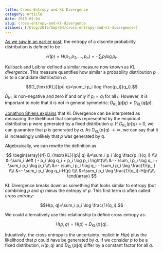 ```yaml
---
title: Cross Entropy and KL Divergence
category: Article
date: 2015-09-04
slug: cross-entropy-and-kl-divergence
aliases: [/blog/2015/Sep/04/cross-entropy-and-kl-divergence/]
---
```



[As we saw in an earlier post](http://stiglerdiet.com/blog/2015/Sep/04/entropy-of-a-discrete-probability-distribution/), the entropy of a discrete probability distribution is defined to be

$$H(p)=H(p_1,p_2,\ldots,p_n)=-\sum_{i}p_i \log p_i.$$

Kullback and Leibler defined a similar measure now known as _KL divergence_. This measure quantifies how similar a probability distribution $p$ is to a candidate distribution $q$.

$$D_{\text{KL}}(p\| q)=\sum_i p_i \log \frac{p_i}{q_i}.$$

$D_\text{KL}$ is non-negative and zero if and only if $p_i=q_i$ for all $i$. However, it is important to note that it is not in general symmetric: $D_{\text{KL}}(p\| q) \neq D_{\text{KL}}(q\| p)$.

[Jonathon Shlens explains](http://arxiv.org/pdf/1404.2000v1.pdf) that KL Divergence can be interpreted as measuring the likelihood that samples represented by the empirical distribution $p$ were generated by a fixed distribution $q$. If $D_{\text{KL}}(p\| q)=0$, we can guarantee that $p$ is generated by $q$. As $D_{\text{KL}}(p\| q)\rightarrow\infty$, we can say that it is increasingly unlikely that $p$ was generated by $q$.

Algebraically, we can rewrite the definition as

$$
\begin{array}{rl}
D_{\text{KL}}(p\| q)
    &=\sum_i p_i \log \frac{p_i}{q_i} \\\\
    &=\sum_i \left ( - p_i \log q_i +  p_i \log p_i \right)\\\\
    &=- \sum_i p_i \log q_i + \sum_i  p_i \log p_i \\\\
    &=- \sum_i p_i \log q_i - \sum_i  p_i \log \frac{1}{p_i} \\\\
    &=- \sum_i p_i \log q_i-H(p) \\\\
    &=\sum_i p_i \log \frac{1}{q_i}-H(p)\\\\
\end{array}
$$

KL Divergence breaks down as something that looks similar to entropy (but combining $p$ and $q$) minus the entropy of $p$. This first term is often called _cross entropy_:

$$H(p, q)=\sum_i p_i \log \frac{1}{q_i}.$$

We could alternatively use this relationship to define cross entropy as:

$$H(p, q)=H(p) + D_\text{KL}(p\| q).$$

Intuatively, the cross entropy is the uncertainty implicit in $H(p)$ plus the likelihood that $p$ could have be generated by $q$. If we consider $p$ to be a fixed distribution, $H(p, q)$ and $D_\text{KL}(p \| q)$ differ by a constant factor for all $q$.

